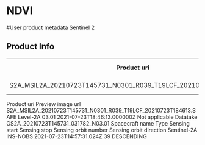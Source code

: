 # NDVI

#User product metadata Sentinel 2
## Product Info
<table>
<tr>
<th>Product uri</th>
<th>Processing level</th>
<th>Product type</th>
<th>Processing baseline/th>
<th>Generation time</th>
</tr>
<tr>

<td>
S2A_MSIL2A_20210723T145731_N0301_R039_T19LCF_20210723T184613.SAFE
</td>
<td>
Level-2A
</td>
<td>
S2MSI2A
</td>
<td>
2021-07-23T18:46:13.000000Z
</td>
</tr>

</table>

Product uri					Preview image url
S2A_MSIL2A_20210723T145731_N0301_R039_T19LCF_20210723T184613.SAFE	Level-2A		03.01	2021-07-23T18:46:13.000000Z	Not applicable
Datatake GS2A_20210723T145731_031782_N03.01
Spacecraft name	Type	Sensing start	Sensing stop	Sensing orbit number	Sensing orbit direction
Sentinel-2A	INS-NOBS	2021-07-23T14:57:31.024Z		39	DESCENDING

 
